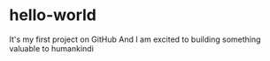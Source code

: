 # hello-world
It's my first project on GitHub
And I am excited to building something valuable to humankindi
